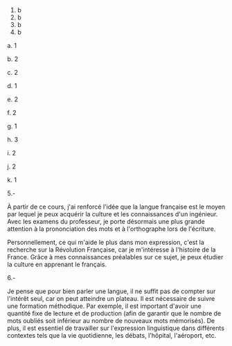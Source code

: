 1. b
2. b
3. b
4. b



a. 1

b. 2

c. 2

d. 1

e. 2

f. 2

g. 1

h. 3

i. 2

j. 2

k. 1

5.- 

À partir de ce cours, j'ai renforcé l'idée que la langue française est le moyen par lequel je peux acquérir la culture et les connaissances d'un ingénieur. Avec les examens du professeur, je porte désormais une plus grande attention à la prononciation des mots et à l'orthographe lors de l'écriture.

Personnellement, ce qui m'aide le plus dans mon expression, c'est la recherche sur la Révolution Française, car je m'intéresse à l'histoire de la France. Grâce à mes connaissances préalables sur ce sujet, je peux étudier la culture en apprenant le français.

6.- 

Je pense que pour bien parler une langue, il ne suffit pas de compter sur l'intérêt seul, car on peut atteindre un plateau. Il est nécessaire de suivre une formation méthodique. Par exemple, il est important d'avoir une quantité fixe de lecture et de production (afin de garantir que le nombre de mots oubliés soit inférieur au nombre de nouveaux mots mémorisés). De plus, il est essentiel de travailler sur l'expression linguistique dans différents contextes tels que la vie quotidienne, les débats, l'hôpital, l'aéroport, etc.